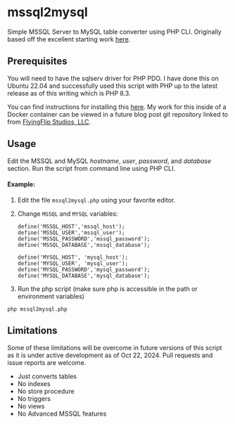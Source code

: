 # mssql2mysql #

Simple MSSQL Server to MySQL table converter using PHP CLI. Originally based off the excellent starting work [here](https://github.com/matriphe/mssql2mysql).

## Prerequisites ##

You will need to have the sqlserv driver for PHP PDO. I have done this on Ubuntu 22.04 and successfully used this script with PHP up to the latest release as of this writing which is PHP 8.3.

You can find instructions for installing this [here](https://learn.microsoft.com/en-us/sql/connect/php/installation-tutorial-linux-mac?view=sql-server-ver16#installing-on-ubuntu). My work for this inside of a Docker container can be viewed in a future blog post git repository linked to from [FlyingFlip Studios, LLC](https://www.flyingflip.com).

## Usage ##

Edit the MSSQL and MySQL *hostname*, *user*, *password*, and *database* section. Run the script from command line using PHP CLI.

#### Example:

1. Edit the file `mssql2mysql.php` using your favorite editor.

2. Change `MSSQL` and `MYSQL` variables:

    ```
    define('MSSQL_HOST','mssql_host');
    define('MSSQL_USER','mssql_user');
    define('MSSQL_PASSWORD','mssql_password');
    define('MSSQL_DATABASE','mssql_database');

    define('MYSQL_HOST', 'mysql_host');
    define('MYSQL_USER', 'mysql_user');
    define('MYSQL_PASSWORD','mysql_password');
    define('MYSQL_DATABASE','mysql_database');
    ```

3. Run the php script (make sure php is accessible in the path or environment variables)

  `php mssql2mysql.php`

## Limitations ##

Some of these limitations will be overcome in future versions of this script as it is under active development as of Oct 22, 2024. Pull requests and issue reports are welcome.

* Just converts tables
* No indexes
* No store procedure
* No triggers
* No views
* No Advanced MSSQL features
